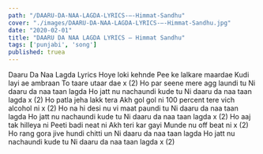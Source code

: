 ```yaml
---
path: "/DAARU-DA-NAA-LAGDA-LYRICS-–-Himmat-Sandhu"
cover: "./images/DAARU-DA-NAA-LAGDA-LYRICS-–-Himmat-Sandhu.jpg"
date: "2020-02-01"
title: "DAARU DA NAA LAGDA LYRICS – Himmat Sandhu"
tags: ['punjabi', 'song']
published: truea
---
```


Daaru Da Naa Lagda Lyrics
Hoye loki kehnde
Pee ke lalkare maardae
Kudi layi ae ambraan
To taare utaar dae x (2)
Ho par seene mere agg laundi tu
Ni daaru da naa taan lagda
Ho jatt nu nachaundi kude tu
Ni daaru da naa taan lagda x (2)
Ho patla jeha lakk tera
Akh gol gol ni
100 percent tere vich alcohol ni x (2)
Ho na hi desi nu vi maat paundi tu
Ni daaru da naa taan lagda
Ho jatt nu nachaundi kude tu
Ni daaru da naa taan lagda x (2)
Ho aaj tak hilleya ni
Peeti badi neat ni
Akh teri kar gayi
Munde nu off beat ni x (2)
Ho rang gora jive hundi chitti un
Ni daaru da naa taan lagda
Ho jatt nu nachaundi kude tu
Ni daaru da naa taan lagda x (2)
